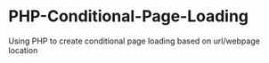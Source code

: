 # PHP-Conditional-Page-Loading
Using PHP to create conditional page loading based on url/webpage location
